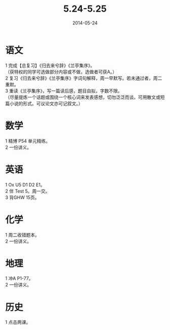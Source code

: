 ﻿---
layout: post
title:  "5.24-5.25"
date:   2014-05-24
---

语文
====
1 完成【总复习】《归去来兮辞》《兰亭集序》。    
（获特权的同学可选做部分内容或不做，选做者可获A。）   
2 复习《归去来兮辞》《兰亭集序》字词句解释，周一早默写。若未通过者，周二重默。    
3 重读《兰亭集序》，写一篇读后感，题目自拟，字数不限。    
（尽量提炼一个话题或围绕一个核心词来发表感想，切勿泛泛而谈。可用散文或短篇小说的形式。可议论文亦可记叙文。）   

数学
====
1 精博 P54 单元精练。  
2 一份讲义。  

英语
====
1 Ox U5 D1 D2 E1。  
2 伴 Test 5。周一交。    
3 背GHW 15页。  

化学
====
1 周二收错题本。  
2 一份讲义。  

地理
====
1 冲A P1-77。  
2 一份讲义。  

历史
==== 
1 点击两课。  